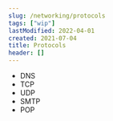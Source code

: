 ```yaml
---
slug: /networking/protocols
tags: ["wip"]
lastModified: 2022-04-01
created: 2021-07-04
title: Protocols
header: []
---
```


* DNS
* TCP
* UDP
* SMTP
* POP
